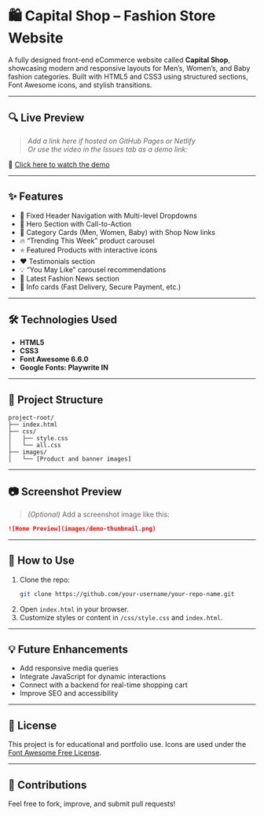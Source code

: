 # 🛍️ Capital Shop – Fashion Store Website

A fully designed front-end eCommerce website called **Capital Shop**, showcasing modern and responsive layouts for Men’s, Women’s, and Baby fashion categories. Built with HTML5 and CSS3 using structured sections, Font Awesome icons, and stylish transitions.

---

## 🔍 Live Preview

> _Add a link here if hosted on GitHub Pages or Netlify_  
> _Or use the video in the Issues tab as a demo link:_

🎥 [Click here to watch the demo](https://github.com/yasmin146-s/-Chocolate-Themed-Web-Design-Project/issues/1)

---

## ✨ Features

- 🧭 Fixed Header Navigation with Multi-level Dropdowns  
- 🎯 Hero Section with Call-to-Action  
- 🧥 Category Cards (Men, Women, Baby) with Shop Now links  
- 🔥 “Trending This Week” product carousel  
- ⭐ Featured Products with interactive icons  
- ❤️ Testimonials section  
- 💡 “You May Like” carousel recommendations  
- 📰 Latest Fashion News section  
- 🚚 Info cards (Fast Delivery, Secure Payment, etc.)

---

## 🛠️ Technologies Used

- **HTML5**
- **CSS3**
- **Font Awesome 6.6.0**
- **Google Fonts: Playwrite IN**

---

## 📁 Project Structure

```
project-root/
├── index.html
├── css/
│   ├── style.css
│   └── all.css
├── images/
│   └── [Product and banner images]
```

---

## 📷 Screenshot Preview

> _(Optional)_ Add a screenshot image like this:

```markdown
![Home Preview](images/demo-thumbnail.png)
```

---

## 🔗 How to Use

1. Clone the repo:
   ```bash
   git clone https://github.com/your-username/your-repo-name.git
   ```
2. Open `index.html` in your browser.
3. Customize styles or content in `/css/style.css` and `index.html`.

---

## 💡 Future Enhancements

- Add responsive media queries
- Integrate JavaScript for dynamic interactions
- Connect with a backend for real-time shopping cart
- Improve SEO and accessibility

---

## 📝 License

This project is for educational and portfolio use. Icons are used under the [Font Awesome Free License](https://fontawesome.com/license/free).

---

## 🙌 Contributions

Feel free to fork, improve, and submit pull requests!
